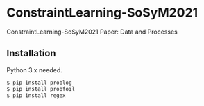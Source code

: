 # ConstraintLearning-SoSyM2021
ConstraintLearning-SoSyM2021 Paper: Data and Processes 

## Installation

Python 3.x needed.

```bash
$ pip install problog
$ pip install probfoil
$ pip install regex
```
